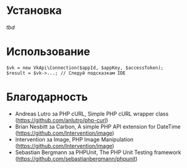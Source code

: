 # Установка

_tbd_

# Использование

    $vk = new VkApi\Connection($appId, $appKey, $accessToken);
    $result = $vk->...; // Следуй подсказкам IDE

# Благодарность

- Andreas Lutro за PHP cURL, Simple PHP cURL wrapper class (https://github.com/anlutro/php-curl)
- Brian Nesbitt за Carbon, A simple PHP API extension for DateTime (https://github.com/Intervention/image)
- Intervention за Image, PHP Image Manipulation (https://github.com/Intervention/image)
- Sebastian Bergmann за PHPUnit, The PHP Unit Testing framework (https://github.com/sebastianbergmann/phpunit)
